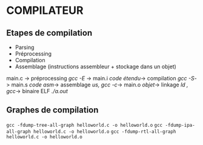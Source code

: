 # COMPILATEUR

## Etapes de compilation
- Parsing
- Préprocessing
- Compilation
- Assemblage (instructions assembleur + stockage dans un objet)

main.c -> préprocessing *gcc -E* -> main.i *code étendu*-> compilation *gcc -S*-> main.s *code asm*-> assemblage *us, gcc -c*-> main.o *objet*-> linkage *ld , gcc*-> binaire ELF *./a.out*


## Graphes de compilation
```gcc -fdump-tree-all-graph helloworld.c -o helloworld.o``` 
```gcc -fdump-ipa-all-graph helloworld.c -o helloworld.o``` 
```gcc -fdump-rtl-all-graph helloworld.c -o helloworld.o``` 

